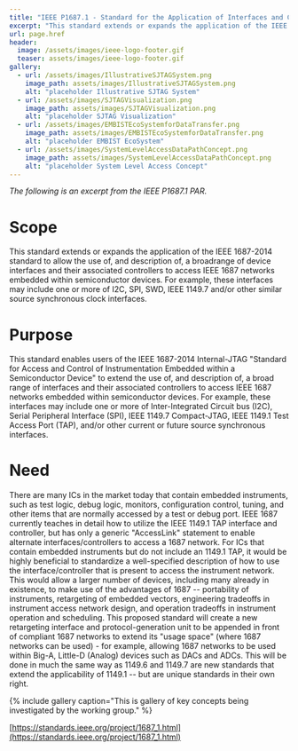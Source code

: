 ```yaml
---
title: "IEEE P1687.1 - Standard for the Application of Interfaces and Controllers to Access 1687 IJTAG Networks Embedded Within Semiconductor Devices"
excerpt: "This standard extends or expands the application of the IEEE 1687-2014 standard to allow the use of, and description of, a broad range of device interfaces and their associated controllers to access IEEE 1687 networks embedded within semiconductor devices. For example, these interfaces may include one or more of I2C, SPI, SWD, IEEE 1149.7 and/or other similar source synchronous clock interfaces."
url: page.href
header:
  image: /assets/images/ieee-logo-footer.gif
  teaser: assets/images/ieee-logo-footer.gif
gallery:
  - url: /assets/images/IllustrativeSJTAGSystem.png
    image_path: assets/images/IllustrativeSJTAGSystem.png
    alt: "placeholder Illustrative SJTAG System"
  - url: /assets/images/SJTAGVisualization.png
    image_path: assets/images/SJTAGVisualization.png
    alt: "placeholder SJTAG Visualization"
  - url: /assets/images/EMBISTEcoSystemforDataTransfer.png
    image_path: assets/images/EMBISTEcoSystemforDataTransfer.png
    alt: "placeholder EMBIST EcoSystem"
  - url: /assets/images/SystemLevelAccessDataPathConcept.png
    image_path: assets/images/SystemLevelAccessDataPathConcept.png
    alt: "placeholder System Level Access Concept"
---
```

*The following is an excerpt from the IEEE P1687.1 PAR.*

# Scope
This standard extends or expands the application of the IEEE 1687-2014 standard to allow the use of, and description of, a broadrange of device interfaces and their associated controllers to access IEEE 1687 networks embedded within semiconductor devices. For example, these interfaces may include one or more of I2C, SPI, SWD, IEEE 1149.7 and/or other similar source synchronous clock interfaces.

# Purpose
This standard enables users of the IEEE 1687-2014 Internal-JTAG "Standard for Access and Control of Instrumentation Embedded within a Semiconductor Device" to extend the use of, and description of, a broad range of interfaces and their associated controllers to access IEEE 1687 networks embedded within semiconductor devices. For example, these interfaces may include one or more of
Inter-Integrated Circuit bus (I2C), Serial Peripheral Interface (SPI), IEEE 1149.7 Compact-JTAG, IEEE 1149.1 Test Access Port (TAP), and/or other current or future source synchronous interfaces.

# Need
There are many ICs in the market today that contain embedded instruments, such as test logic, debug logic, monitors, configuration control, tuning, and other items that are normally accessed by a test or debug port. IEEE 1687 currently teaches in detail how to utilize the IEEE 1149.1 TAP interface and controller, but has only a generic "AccessLink" statement to enable alternate interfaces/controllers to access a 1687 network. For ICs that contain embedded instruments but do not include an 1149.1 TAP, it would be highly beneficial to standardize a well-specified description of how to use the interface/controller that is present to access the instrument network. This would allow a larger number of devices, including many already in existence, to make use of the advantages of 1687 -- portability of instruments, retargeting of embedded vectors, engineering tradeoffs in instrument access network design, and operation tradeoffs in instrument operation and scheduling. This proposed standard will create a new retargeting interface and protocol-generation unit to be appended in front of compliant 1687 networks to extend its "usage space" (where 1687 networks can be used) - for example, allowing 1687 networks to be used within Big-A, Little-D (Analog) devices such as DACs and ADCs. This will be done in much the same way as 1149.6 and 1149.7 are new standards that extend the applicability of 1149.1 -- but are unique standards in their own right.

{% include gallery caption="This is gallery of key concepts being investigated by the working group." %}

[https://standards.ieee.org/project/1687_1.html](https://standards.ieee.org/project/1687_1.html)
